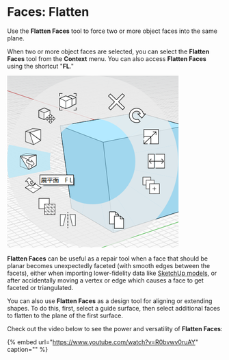 # Faces: Flatten

Use the **Flatten Faces** tool to force two or more object faces into the same plane.

When two or more object faces are selected, you can select the **Flatten Faces** tool from the **Context** menu. You can also access **Flatten Faces** using the shortcut "**FL**."

![](../.gitbook/assets/flatten_faces.png)

**Flatten Faces** can be useful as a repair tool when a face that should be planar becomes unexpectedly faceted \(with smooth edges between the facets\), either when importing lower-fidelity data like [SketchUp models](https://formit.autodesk.com/blog/post/using-formit-to-get-sketchup-data-into-revit#flatten), or after accidentally moving a vertex or edge which causes a face to get faceted or triangulated.

You can also use **Flatten Faces** as a design tool for aligning or extending shapes. To do this, first, select a guide surface, then select additional faces to flatten to the plane of the first surface.

Check out the video below to see the power and versatility of **Flatten Faces**:

{% embed url="https://www.youtube.com/watch?v=R0bvwv0ruAY" caption="" %}

